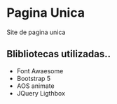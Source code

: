 # Pagina Unica
Site de pagina unica

##  Blibliotecas utilizadas..

- Font Awaesome 
- Bootstrap 5
- AOS animate
- JQuery Ligthbox 
